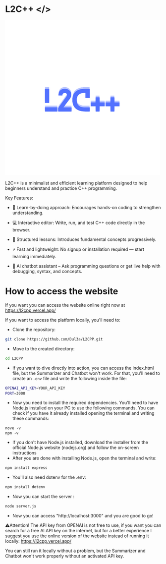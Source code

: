 # L2C++ </>
![image alt](https://github.com/Dul3a/L2CPP/blob/bb896305e83a3a7b4cef6871a20a12d7af095ddf/Images%20%26%20Videos/L2C%2B%2B%20LOGO%20500x500.png)

L2C++ is a minimalist and efficient learning platform designed to help beginners understand and practice C++ programming.

Key Features:
- 🧠 Learn-by-doing approach: Encourages hands-on coding to strengthen understanding.

- 💻 Interactive editor: Write, run, and test C++ code directly in the browser.

- 📘 Structured lessons: Introduces fundamental concepts progressively.

- ⚡ Fast and lightweight: No signup or installation required — start learning immediately.

- 🤖 AI chatbot assistant – Ask programming questions or get live help with debugging, syntax, and concepts.

# How to access the website

If you want you can access the website online right now at https://l2cpp.vercel.app/

If you want to access the platform locally, you'll need to:
- Clone the repository: 
```bash
git clone https://github.com/Dul3a/L2CPP.git
```
- Move to the created directory:
```bash
cd L2CPP
```
- If you want to dive directly into action, you can access the index.html file, but the Summarizer and Chatbot won't work. For that,
you'll need to create an `.env` file and write the following inside the file:
```bash
OPENAI_API_KEY=YOUR_API_KEY
PORT=3000
```
- Now you need to install the required dependencies. You'll need to have Node.js installed on your PC to use the following commands.
You can check if you have it already installed opening the terminal and writing these commands:
```batch
nove -v
npm -v
```
- If you don't have Node.js installed, download the installer from the official Node.js website (nodejs.org) and follow the on-screen instructions
- After you are done with installing Node.js, open the terminal and write:
```bash
npm install express
```
- You'll also need dotenv for the .env:
```bash
npm install dotenv
```
- Now you can start the server :
```bash
node server.js
```
- Now you can access "http://localhost:3000" and you are good to go!

⚠️Attention! The API key from OPENAI is not free to use, if you want you can search for a free AI API key on the internet, but for a better experience I suggest you use the online version of the website instead of running it locally: https://l2cpp.vercel.app/

You can still run it locally without a problem, but the Summarizer and Chatbot won't work properly without an activated API key.
